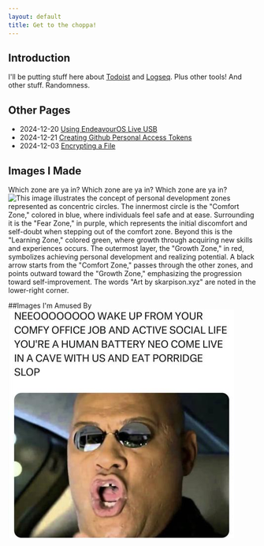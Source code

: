 ```yaml
---
layout: default
title: Get to the choppa!
---
```

## Introduction
I'll be putting stuff here about [Todoist](https://todoist.com) and [Logseq](https://logseq.com). Plus other tools! And other stuff. Randomness. 

## Other Pages
 - 2024-12-20 [Using EndeavourOS Live USB](endeavouros-live-usb/)
 - 2024-12-21 [Creating Github Personal Access Tokens](create-github-pac/)
 - 2024-12-03 [Encrypting a File](encrypt-a-file/)

## Images I Made
Which zone are ya in? Which zone are ya in? Which zone are ya in?
![This image illustrates the concept of personal development zones represented as concentric circles. The innermost circle is the "Comfort Zone," colored in blue, where individuals feel safe and at ease. Surrounding it is the "Fear Zone," in purple, which represents the initial discomfort and self-doubt when stepping out of the comfort zone. Beyond this is the "Learning Zone," colored green, where growth through acquiring new skills and experiences occurs. The outermost layer, the "Growth Zone," in red, symbolizes achieving personal development and realizing potential. A black arrow starts from the "Comfort Zone," passes through the other zones, and points outward toward the "Growth Zone," emphasizing the progression toward self-improvement. The words "Art by skarpison.xyz" are noted in the lower-right corner.](images/comfort-to-growth-arrow.png)

##Images I'm Amused By
![A meme showing a character resembling Morpheus from The Matrix, wearing sunglasses, with an open mouth as if speaking. The text above reads: "NEOOOOOOOO WAKE UP FROM YOUR COMFY OFFICE JOB AND ACTIVE SOCIAL LIFE YOU'RE A HUMAN BATTERY NEO COME LIVE IN A CAVE WITH US AND EAT PORRIDGE SLOP.](images/neo.jpg)
